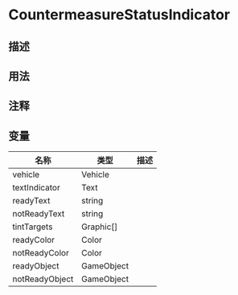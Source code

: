 # CountermeasureStatusIndicator
## 描述

## 用法

## 注释

## 变量
| 名称 | 类型 | 描述 |
| ----------- | ----------- | ----------- |
| vehicle | Vehicle |  |  
| textIndicator | Text |  |  
| readyText  | string |  |  
| notReadyText  | string |  |  
| tintTargets | Graphic[] |  |  
| readyColor | Color |  |  
| notReadyColor | Color |  |  
| readyObject | GameObject |  |  
| notReadyObject | GameObject |  |  
